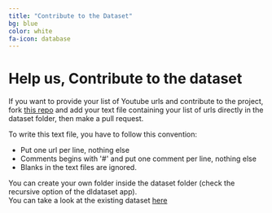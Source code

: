 ```yaml
---
title: "Contribute to the Dataset"
bg: blue
color: white
fa-icon: database
---
```


# Help us, Contribute to the dataset

If you want to provide your list of Youtube urls and contribute to the project, fork [this repo](https://github.com/imatge-upc/speech2signs/tree/dataset) and add your text file containing your list of urls directly in the dataset folder, then make a pull request.

To write this text file, you have to follow this convention:

* Put one url per line, nothing else
* Comments begins with '#' and put one comment per line, nothing else
* Blanks in the text files are ignored.

You can create your own folder inside the dataset folder (check the recursive option of the dldataset app).
<br>
You can take a look at the existing dataset [here](https://github.com/imatge-upc/speech2signs/tree/dataset)